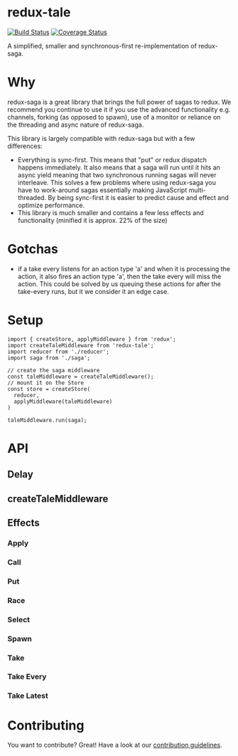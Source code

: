 # redux-tale

[![Build Status](https://travis-ci.org/SaxoBank/redux-tale.svg?branch=master)](https://travis-ci.org/SaxoBank/redux-tale) [![Coverage Status](https://coveralls.io/repos/github/SaxoBank/redux-tale/badge.svg?branch=master)](https://coveralls.io/github/SaxoBank/redux-tale?branch=master)

A simplified, smaller and synchronous-first re-implementation of redux-saga.

# Why

redux-saga is a great library that brings the full power of sagas to redux. We recommend you continue to use it if you use the advanced functionality e.g. channels, forking (as opposed to spawn), use of a monitor or reliance on the threading and async nature of redux-saga.

This library is largely compatible with redux-saga but with a few differences:

* Everything is sync-first. This means that "put" or redux dispatch happens immediately. It also means that a saga will run until it hits an async yield meaning that two synchronous running sagas will never interleave. This solves a few problems where using redux-saga you have to work-around sagas essentially making JavaScript multi-threaded. By being sync-first it is easier to predict cause and effect and optimize performance.
* This library is much smaller and contains a few less effects and functionality (minified it is approx. 22% of the size)

# Gotchas

* if a take every listens for an action type 'a' and when it is processing the action, it also fires an action type 'a', then the take every will miss the action. This could be solved by us queuing these actions for after the take-every runs, but it we consider it an edge case.

# Setup

```
import { createStore, applyMiddleware } from 'redux';
import createTaleMiddleware from 'redux-tale';
import reducer from './reducer';
import saga from './saga';

// create the saga middleware
const taleMiddleware = createTaleMiddleware();
// mount it on the Store
const store = createStore(
  reducer,
  applyMiddleware(taleMiddleware)
)

taleMiddleware.run(saga);
```

# API

## Delay

## createTaleMiddleware

## Effects

### Apply
### Call
### Put
### Race
### Select
### Spawn
### Take
### Take Every
### Take Latest


# Contributing
You want to contribute? Great! Have a look at our [contribution guidelines](CONTRIBUTING.md).
